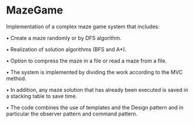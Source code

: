# MazeGame
Implementation of a complex maze game system that includes:

•	Create a maze randomly or by DFS algorithm.

•	Realization of solution algorithms (BFS and A*).

•	Option to compress the maze in a file or read a maze from a file.

•	The system is implemented by dividing the work according to the MVC method.

•	In addition, any maze solution that has already been executed is saved in a stacking table to save time.

•	The code combines the use of templates and the Design pattern and in particular the observer pattern and command pattern.

